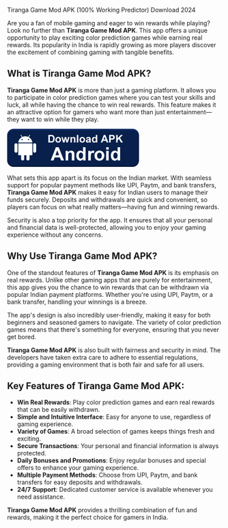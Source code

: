 Tiranga Game Mod APK (100% Working Predictor) Download 2024

Are you a fan of mobile gaming and eager to win rewards while playing? Look no further than **Tiranga Game Mod APK**. This app offers a unique opportunity to play exciting color prediction games while earning real rewards. Its popularity in India is rapidly growing as more players discover the excitement of combining gaming with tangible benefits.

## What is Tiranga Game Mod APK?

**Tiranga Game Mod APK** is more than just a gaming platform. It allows you to participate in color prediction games where you can test your skills and luck, all while having the chance to win real rewards. This feature makes it an attractive option for gamers who want more than just entertainment—they want to win while they play.

[![Download APK](https://raw.githubusercontent.com/ArunBalajiR/Udemy-Free-Course-App/main/Images/apk_btn.png)](https://rpy.club/lm/Bm4OQs5ZE2)

What sets this app apart is its focus on the Indian market. With seamless support for popular payment methods like UPI, Paytm, and bank transfers, **Tiranga Game Mod APK** makes it easy for Indian users to manage their funds securely. Deposits and withdrawals are quick and convenient, so players can focus on what really matters—having fun and winning rewards.

Security is also a top priority for the app. It ensures that all your personal and financial data is well-protected, allowing you to enjoy your gaming experience without any concerns.

## Why Use Tiranga Game Mod APK?

One of the standout features of **Tiranga Game Mod APK** is its emphasis on real rewards. Unlike other gaming apps that are purely for entertainment, this app gives you the chance to win rewards that can be withdrawn via popular Indian payment platforms. Whether you're using UPI, Paytm, or a bank transfer, handling your winnings is a breeze.

The app's design is also incredibly user-friendly, making it easy for both beginners and seasoned gamers to navigate. The variety of color prediction games means that there's something for everyone, ensuring that you never get bored.

**Tiranga Game Mod APK** is also built with fairness and security in mind. The developers have taken extra care to adhere to essential regulations, providing a gaming environment that is both fair and safe for all users.

## Key Features of Tiranga Game Mod APK:

- **Win Real Rewards**: Play color prediction games and earn real rewards that can be easily withdrawn.
- **Simple and Intuitive Interface**: Easy for anyone to use, regardless of gaming experience.
- **Variety of Games**: A broad selection of games keeps things fresh and exciting.
- **Secure Transactions**: Your personal and financial information is always protected.
- **Daily Bonuses and Promotions**: Enjoy regular bonuses and special offers to enhance your gaming experience.
- **Multiple Payment Methods**: Choose from UPI, Paytm, and bank transfers for easy deposits and withdrawals.
- **24/7 Support**: Dedicated customer service is available whenever you need assistance.

**Tiranga Game Mod APK** provides a thrilling combination of fun and rewards, making it the perfect choice for gamers in India.

